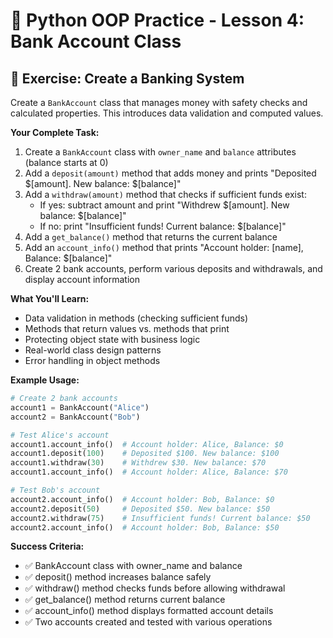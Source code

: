 # 🏦 Python OOP Practice - Lesson 4: Bank Account Class

## 📝 Exercise: Create a Banking System

Create a `BankAccount` class that manages money with safety checks and calculated properties. This introduces data validation and computed values.

**Your Complete Task:**
1. Create a `BankAccount` class with `owner_name` and `balance` attributes (balance starts at 0)
2. Add a `deposit(amount)` method that adds money and prints "Deposited $[amount]. New balance: $[balance]"
3. Add a `withdraw(amount)` method that checks if sufficient funds exist:
   - If yes: subtract amount and print "Withdrew $[amount]. New balance: $[balance]"
   - If no: print "Insufficient funds! Current balance: $[balance]"
4. Add a `get_balance()` method that returns the current balance
5. Add an `account_info()` method that prints "Account holder: [name], Balance: $[balance]"
6. Create 2 bank accounts, perform various deposits and withdrawals, and display account information

**What You'll Learn:**
- Data validation in methods (checking sufficient funds)
- Methods that return values vs. methods that print
- Protecting object state with business logic
- Real-world class design patterns
- Error handling in object methods

**Example Usage:**
```python
# Create 2 bank accounts
account1 = BankAccount("Alice")
account2 = BankAccount("Bob")

# Test Alice's account
account1.account_info()  # Account holder: Alice, Balance: $0
account1.deposit(100)    # Deposited $100. New balance: $100
account1.withdraw(30)    # Withdrew $30. New balance: $70
account1.account_info()  # Account holder: Alice, Balance: $70

# Test Bob's account
account2.account_info()  # Account holder: Bob, Balance: $0
account2.deposit(50)     # Deposited $50. New balance: $50
account2.withdraw(75)    # Insufficient funds! Current balance: $50
account2.account_info()  # Account holder: Bob, Balance: $50
```

**Success Criteria:**
- ✅ BankAccount class with owner_name and balance
- ✅ deposit() method increases balance safely
- ✅ withdraw() method checks funds before allowing withdrawal
- ✅ get_balance() method returns current balance
- ✅ account_info() method displays formatted account details
- ✅ Two accounts created and tested with various operations